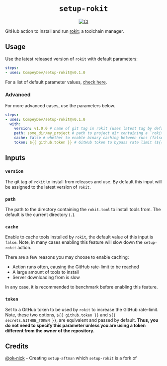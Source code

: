 <div align="center">
  <h1><code>setup-rokit</code></h1>
  <p>
    <a href="https://github.com/CompeyDev/setup-rokit/actions?query=workflow%3Atest"><img src="https://github.com/CompeyDev/setup-rokit/workflows/test/badge.svg" alt="CI" /></a>
  </p>
</div>

GitHub action to install and run [rokit](https://github.com/rojo-rbx/rokit); a toolchain manager.

## Usage
Use the latest released version of `rokit` with default parameters:
```yaml
steps:
- uses: CompeyDev/setup-rokit@v0.1.0
```
For a list of default parameter values, [check here](https://github.com/CompeyDev/setup-rokit/blob/main/action.yml#L5-L20).

### Advanced
For more advanced cases, use the parameters below.
```yaml
steps:
- uses: CompeyDev/setup-rokit@v0.1.0
  with:
    version: v1.0.0 # name of git tag in rokit (uses latest tag by default)
    path: some_dir/my_project # path to project dir containing a `rokit.toml`, `aftman.toml`, or `foreman.toml` ("." (current dir) by default)
    cache: false # whether to enable binary caching between runs (false by default)
    token: ${{ github.token }} # GitHub token to bypass rate limit (${{ github.token }} set by default)
```

## Inputs
### `version`
The git tag of `rokit` to install from releases and use. By default this input will be assigned to the latest version of `rokit`.

### `path`
The path to the directory containing the `rokit.toml` to install tools from. The default is the current directory (`.`).

### `cache`
Enable to cache tools installed by `rokit`, the default value of this input is `false`. Note, in many cases enabling this feature will slow down the `setup-rokit` action.

There are a few reasons you may choose to enable caching:
* Action runs often, causing the GitHub rate-limit to be reached
* A large amount of tools to install
* Server downloading from is slow

In any case, it is recommended to benchmark before enabling this feature.

### `token`
Set to a GitHub token to be used by `rokit` to increase the GitHub rate-limit. Note, these two options, `${{ github.token }}` and `${{ secrets.GITHUB_TOKEN }}`, are equivalent and passed by default. **Thus, you do not need to specify this parameter unless you are using a token different from the owner of the repository.**

## Credits
[@ok-nick](https://github.com/ok-nick) - Creating `setup-aftman` which `setup-rokit` is a fork of

